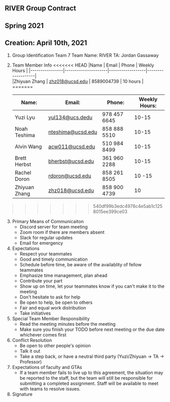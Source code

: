 ## RIVER Group Contract
## Spring 2021
## Creation: April 10th, 2021
1. Group Identification
    Team 7
    Team Name: RIVER
    TA: Jordan Gassaway
2. Team Member Info
<<<<<<< HEAD
    |Name            |    Email            |     Phone        |    Weekly Hours   |
    |----------------|---------------------|------------------|-------------------|                  
    |Zhiyuan Zhang   |   zhz018@ucsd.edu   |   8589004739     |     10 hours     |
=======
   
    | Name:        | Email:            | Phone:       | Weekly Hours: |
    | ------------ | ----------------- | ------------ | ------------- |
    | Yuzi Lyu     | yul134@ucs.dedu   | 978 457 6645 | 10-15         |
    | Noah Teshima | nteshima@ucsd.edu | 858 888 5510 | 10-15         |
    | Alvin Wang   | acw011@ucsd.edu   | 510 984 8499 | 10-15         |
    | Brett Herbst | bherbst@ucsd.edu  | 361 960 2288 | 10-15         |
    | Rachel Doron | rdoron@ucsd.edu   | 858 261 8505 | 10 -15        |
    | Zhiyuan Zhang| zhz018@ucsd.edu   | 858 900 4739 |  10           |
    
>>>>>>> 540df99b3edc4978c4e5ab1c1258015ee399ce03

3. Primary Means of Communicaiton
    - Discord server for team meeting
    - Zoom room if there are members absent
    - Slack for regular updates
    - Email for emergency
4. Expectations
    - Respect your teammates
    - Good and timely communication
    - Schedule before time, be aware of the availablity of fellow teammates
    - Emphasize time management, plan ahead
    - Contribute your part
    - Show up on time, let your teammates know if you can't make it to the meeting
    - Don't hesitate to ask for help
    - Be open to help, be open to others
    - Fair and equal work distribution
    - Take initiatives
5. Special Team Member Responsibility
    - Read the meeting minutes before the meeting
    - Make sure you finish your TODO before next meeting or the due date whichever comes first
6. Conflict Resolution
    - Be open to other people's opinion
    - Talk it out
    - Take a step back, or have a neutral third party (Yuzi/Zhiyuan -> TA -> Professor)
7. Expectations of faculty and GTAs
    - If a team member fails to live up to this agreement, the situation may be reported to the staff, but the team will still be responsible for submitting a completed assignment. Staff will be available to meet with teams to resolve issues.
8.  Signature
